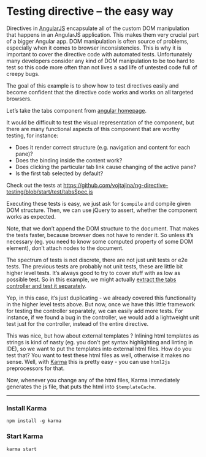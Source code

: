 # Testing directive – the easy way

Directives in [AngularJS] encapsulate all of the custom DOM manipulation that happens in an AngularJS application.
This makes them very crucial part of a bigger Angular app.
DOM manipulation is often source of problems, especially when it comes to browser inconsistencies.
This is why it is important to cover the directive code with automated tests.
Unfortunately many developers consider any kind of DOM manipulation to be too hard to test so this code more often than not lives a sad life of untested code full of creepy bugs.

The goal of this example is to show how to test directives easily and become confident that the directive code works and works on all targeted browsers.


Let’s take the tabs component from [angular homepage].

It would be difficult to test the visual representation of the component, but there are many functional aspects of this component that are worthy testing, for instance:

- Does it render correct structure (e.g. navigation and content for each pane)?
- Does the binding inside the content work?
- Does clicking the particular tab link cause changing of the active pane?
- Is the first tab selected by default?

Check out the tests at https://github.com/vojtajina/ng-directive-testing/blob/start/test/tabsSpec.js

Executing these tests is easy, we just ask for `$compile` and compile given DOM structure.
Then, we can use jQuery to assert, whether the component works as expected.

Note, that we don’t append the DOM structure to the document.
That makes the tests faster, because browser does not have to render it.
So unless it’s necessary (eg. you need to know some computed property of some DOM element), don’t attach nodes to the document.

The spectrum of tests is not discrete, there are not just unit tests or e2e tests.
The previous tests are probably not unit tests, these are little bit higher level tests.
It’s always good to try to cover stuff with as low as possible test.
So in this example, we might actually [extract the tabs controller and test it separately](https://github.com/vojtajina/ng-directive-testing/commit/test-controller).

Yep, in this case, it’s just duplicating - we already covered this functionality in the higher level tests above.
But now, once we have this little framework for testing the controller separately, we can easily add more tests.
For instance, if we found a bug in the controller, we would add a lightweight unit test just for the controller, instead of the entire directive.

This was nice, but how about external templates ?
Inlining html templates as strings is kind of nasty (eg. you don’t get syntax highlighting and linting in IDE), so we want to put the templates into external html files.
How do you test that? You want to test these html files as well, otherwise it makes no sense.
Well, with [Karma] this is pretty easy - you can use `html2js` preprocessors for that.

Now, whenever you change any of the html files, Karma immediately generates the js file, that puts the html into `$templateCache`.

------

### Install Karma

````
npm install -g karma
````

### Start Karma

````
karma start
````


[AngularJS]: http://angularjs.org
[angular homepage]: http://angularjs.org/#create-components
[Karma]: https://karma-runner.github.io
